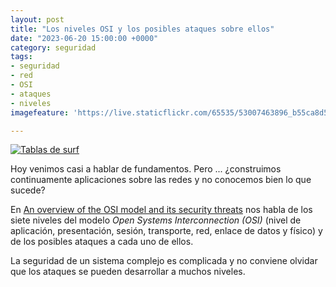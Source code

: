 ```yaml
---
layout: post
title: "Los niveles OSI y los posibles ataques sobre ellos"
date: "2023-06-20 15:00:00 +0000"
category: seguridad
tags:
- seguridad
- red
- OSI
- ataques
- niveles
imagefeature: 'https://live.staticflickr.com/65535/53007463896_b55ca8d579.jpg'

---
```

<a href="https://www.flickr.com/photos/fernand0/53007463896/" title="Tablas de surf "><img src="https://live.staticflickr.com/65535/53007463896_b55ca8d579.jpg" alt="Tablas de surf " class="img-responsive img-centered"></a>

Hoy venimos casi a hablar de fundamentos. Pero ... ¿construimos continuamente aplicaciones sobre las redes y no conocemos bien lo que sucede?

En [An overview of the OSI model and its security threats](https://www.tripwire.com/state-of-security/overview-osi-model-and-its-security-threats) nos habla de los siete niveles del modelo *Open Systems Interconnection (OSI)* (nivel de aplicación,  presentación, sesión, transporte, red, enlace de datos y físico) y de los posibles ataques a cada uno de ellos. 

La seguridad de un sistema complejo es complicada y no conviene olvidar que los ataques se pueden desarrollar a muchos niveles.


